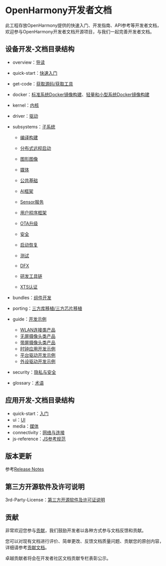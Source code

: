 # OpenHarmony开发者文档<a name="ZH-CN_TOPIC_0000001054183022"></a>

此工程存放OpenHarmony提供的快速入门、开发指南、API参考等开发者文档，欢迎参与OpenHarmony开发者文档开源项目，与我们一起完善开发者文档。


## 设备开发-文档目录结构<a name="section135134412620"></a>

- overview：[导读](device-dev/quick-start/导读.md)

- quick-start：[快速入门](device-dev/quick-start/Readme-CN.md)

- get-code：[获取源码/获取工具](device-dev/get-code/Readme-CN.md)

- docker：[标准系统Docker镜像构建](../docker/standard/Readme.md)、[轻量和小型系统Docker镜像构建](../docker/README.md)

- kernel：[内核](device-dev/kernel/Readme-CN.md)

- driver：[驱动](device-dev/driver/Readme-CN.md)

- subsystems：[子系统](device-dev/subsystems/Readme-CN.md)

  - [编译构建](device-dev/subsystems/编译构建.md)

  - [分布式远程启动](device-dev/subsystems/分布式远程启动.md)

  - [图形图像](device-dev/subsystems/图形图像.md)

  - [媒体](device-dev/subsystems/媒体.md)

  - [公共基础](device-dev/subsystems/公共基础.md)

  - [AI框架](device-dev/subsystems/AI框架.md)

  - [Sensor服务](device-dev/subsystems/Sensor服务.md)

  - [用户程序框架](device-dev/subsystems/用户程序框架.md)

  - [OTA升级](device-dev/subsystems/OTA升级.md)

  - [安全](device-dev/subsystems/安全.md)

  - [启动恢复](device-dev/subsystems/启动恢复.md)

  - [测试](device-dev/subsystems/测试.md)

  - [DFX](device-dev/subsystems/DFX.md)

  - [研发工具链](device-dev/subsystems/研发工具链.md)

  - [XTS认证](device-dev/subsystems/XTS认证子系统开发指南.md)

- bundles：[组件开发](device-dev/bundles/Readme-CN.md)

- porting：[三方库移植/三方芯片移植](device-dev/porting/Readme-CN.md)

- guide：[开发示例](device-dev/guide/Readme-CN.md)

  - [WLAN连接类产品](device-dev/guide/WLAN连接类产品.md)
  - [无屏摄像头类产品](device-dev/guide/无屏摄像头类产品.md)
  - [带屏摄像头类产品](device-dev/guide/带屏摄像头类产品.md)
  - [时钟应用开发示例](device-dev/guide/时钟应用开发示例.md)
  - [平台驱动开发示例](device-dev/guide/平台驱动开发示例.md)
  - [外设驱动开发示例](device-dev/guide/外设驱动开发示例.md)

- security：[隐私与安全](device-dev/security/Readme-CN.md)

- glossary：[术语](device-dev/glossary/术语.md)

## 应用开发-文档目录结构

-   quick-start：[入门](application-dev/quick-start/Readme-CN.md)
-   ui：[UI](application-dev/ui/Readme-CN.md)
-   media：[媒体](application-dev/media/Readme-CN.md)
-   connectivity：[网络与连接](application-dev/connectivity/Readme-CN.md)
-   js-reference：[JS参考规范](application-dev/js-reference/Readme-CN.md)

## 版本更新

参考[Release Notes](release-notes/OpenHarmony-Release-Notes.md)

## 第三方开源软件及许可说明

3rd-Party-License：[第三方开源软件及许可证说明](contribute/第三方开源软件及许可证说明.md)

## 贡献<a name="section897211181655"></a>

非常欢迎您参与[贡献](contribute/参与贡献.md)，我们鼓励开发者以各种方式参与文档反馈和贡献。

您可以对现有文档进行评价、简单更改、反馈文档质量问题、贡献您的原创内容，详细请参考[贡献文档](contribute/贡献文档.md)。

卓越贡献者将会在开发者社区文档贡献专栏表彰公示。

